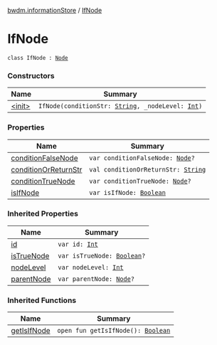 [bwdm.informationStore](../index.md) / [IfNode](./index.md)

# IfNode

`class IfNode : `[`Node`](../-node/index.md)

### Constructors

| Name | Summary |
|---|---|
| [&lt;init&gt;](-init-.md) | `IfNode(conditionStr: `[`String`](https://kotlinlang.org/api/latest/jvm/stdlib/kotlin/-string/index.html)`, _nodeLevel: `[`Int`](https://kotlinlang.org/api/latest/jvm/stdlib/kotlin/-int/index.html)`)` |

### Properties

| Name | Summary |
|---|---|
| [conditionFalseNode](condition-false-node.md) | `var conditionFalseNode: `[`Node`](../-node/index.md)`?` |
| [conditionOrReturnStr](condition-or-return-str.md) | `val conditionOrReturnStr: `[`String`](https://kotlinlang.org/api/latest/jvm/stdlib/kotlin/-string/index.html) |
| [conditionTrueNode](condition-true-node.md) | `var conditionTrueNode: `[`Node`](../-node/index.md)`?` |
| [isIfNode](is-if-node.md) | `var isIfNode: `[`Boolean`](https://kotlinlang.org/api/latest/jvm/stdlib/kotlin/-boolean/index.html) |

### Inherited Properties

| Name | Summary |
|---|---|
| [id](../-node/id.md) | `var id: `[`Int`](https://kotlinlang.org/api/latest/jvm/stdlib/kotlin/-int/index.html) |
| [isTrueNode](../-node/is-true-node.md) | `var isTrueNode: `[`Boolean`](https://kotlinlang.org/api/latest/jvm/stdlib/kotlin/-boolean/index.html)`?` |
| [nodeLevel](../-node/node-level.md) | `var nodeLevel: `[`Int`](https://kotlinlang.org/api/latest/jvm/stdlib/kotlin/-int/index.html) |
| [parentNode](../-node/parent-node.md) | `var parentNode: `[`Node`](../-node/index.md)`?` |

### Inherited Functions

| Name | Summary |
|---|---|
| [getIsIfNode](../-node/get-is-if-node.md) | `open fun getIsIfNode(): `[`Boolean`](https://kotlinlang.org/api/latest/jvm/stdlib/kotlin/-boolean/index.html) |
